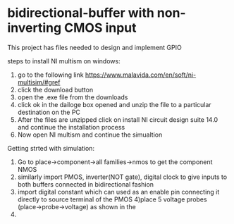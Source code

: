 # bidirectional-buffer with non-inverting CMOS input
This project has files needed to design and implement GPIO

steps to install NI multism on windows:
1) go to the following link https://www.malavida.com/en/soft/ni-multisim/#gref 
2) click the download button 
3) open the .exe file from the downloads
4) click ok in the dailoge box opened and unzip the file to a particular destination on the PC
5) After the files are unzipped click on install NI circuit design suite 14.0 and continue the installation process
6) Now open NI multism and continue the simualtion

Getting strted with simulation:
1) Go to place->component->all families->nmos to get the component NMOS
2) similarly import PMOS, inverter(NOT gate), digital clock to give inputs to both buffers connected in bidirectional fashion
3) import digital constant which can used as an enable pin connecting it directly to source terminal of the PMOS
4)place 5 voltage probes (place->probe->voltage) as shown in the 
5)
